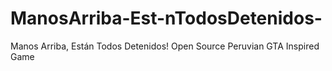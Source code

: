 # ManosArriba-Est-nTodosDetenidos-
Manos Arriba, Están Todos Detenidos! Open Source Peruvian GTA Inspired Game
